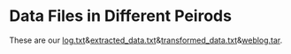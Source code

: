 # Data Files in Different Peirods
These are our [log.txt](https://github.com/woshimajintao/ETL-Pipeline-with-Apache-Airflow/blob/main/Data%20Files%20in%20Different%20Peirods/log.txt)&[extracted_data.txt](https://github.com/woshimajintao/ETL-Pipeline-with-Apache-Airflow/blob/main/Data%20Files%20in%20Different%20Peirods/extracted_data.txt)&[transformed_data.txt](https://github.com/woshimajintao/ETL-Pipeline-with-Apache-Airflow/blob/main/Data%20Files%20in%20Different%20Peirods/transformed_data.txt)&[weblog.tar](https://github.com/woshimajintao/ETL-Pipeline-with-Apache-Airflow/blob/main/Data%20Files%20in%20Different%20Peirods/weblog.tar).
